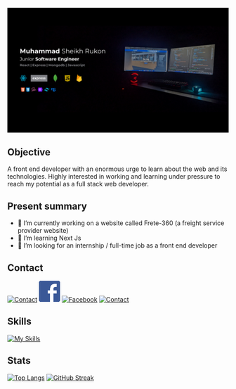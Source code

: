 ![cover](<https://github.com/MuhammadRukon/MuhammadRukon/blob/main/covergithub.com%20(1).png>)

## Objective

A front end developer with an enormous urge to learn about the web and its technologies. Highly interested in working and learning under pressure to reach my potential as a full stack web developer.

## Present summary

- 🔭 I’m currently working on a website called Frete-360 (a freight service provider website)
- 🌱 I’m learning Next Js
- 🤔 I’m looking for an internship / full-time job as a front end developer

## Contact

[![Contact](https://skillicons.dev/icons?i=linkedin)](https://www.linkedin.com/in/muhammadrukon/)
[![Facebook](https://github.com/MuhammadRukon/MuhammadRukon/blob/main/facebook.png?raw=true)](https://www.facebook.com/muhammad.rukon.7/)
[![Facebook](https://skillicons.dev/icons?i=twitter)](https://twitter.com/muhammadRukon2)
[![Contact](https://skillicons.dev/icons?i=instagram)](https://www.instagram.com/muhammad.rukon/)

## Skills

[![My Skills](https://skillicons.dev/icons?i=react,express,js,mongodb,firebase,tailwind,bootstrap,vscode,vite,vercel,netlify,html,css)](https://skillicons.dev)

## Stats

[![Top Langs](https://github-readme-stats.vercel.app/api/top-langs/?username=MuhammadRukon&theme=transparent&card_width=1000&hide_border=true)](https://github.com/anuraghazra/github-readme-stats)
[![GitHub Streak](https://streak-stats.demolab.com?user=MuhammadRukon&theme=transparent&hide_border=true&card_width=1000)](https://git.io/streak-stats)
